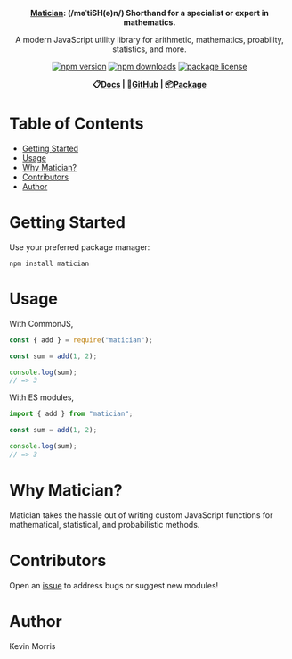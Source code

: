 <div align="center">

**[Matician](https://kevindmorris.github.io/matician/): (/məˈtiSH(ə)n/) Shorthand for a specialist or expert in mathematics.**

<p>
A modern JavaScript utility library for arithmetic, mathematics, proability, statistics, and more.
</p>

<div>

[![npm version](https://img.shields.io/npm/v/matician.svg?label=version)](https://www.npmjs.com/package/matician)
[![npm downloads](https://img.shields.io/npm/dm/matician.svg)](https://www.npmjs.com/package/matician)
[![package license](https://img.shields.io/npm/l/matician.svg)](https://www.npmjs.com/package/matician)

</div>

<b>

📋[Docs](https://kevindmorris.github.io/matician/) | 🧪[GitHub](https://github.com/kevindmorris/matician) | 📦[Package](https://www.npmjs.com/package/matician)

</b>

</div>

# Table of Contents

- [Getting Started](#getting-started)
- [Usage](#usage)
- [Why Matician?](#why-matician)
- [Contributors](#contributors)
- [Author](#author)

# Getting Started

Use your preferred package manager:

```
npm install matician
```

# Usage

With CommonJS,

```js
const { add } = require("matician");

const sum = add(1, 2);

console.log(sum);
// => 3
```

With ES modules,

```js
import { add } from "matician";

const sum = add(1, 2);

console.log(sum);
// => 3
```

# Why Matician?

Matician takes the hassle out of writing custom JavaScript functions for mathematical, statistical, and probabilistic methods.

# Contributors

Open an [issue](https://github.com/kevindmorris/matician/issues) to address bugs or suggest new modules!

# Author

Kevin Morris
